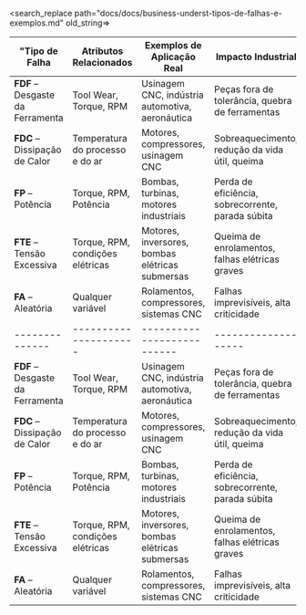 

<search_replace path="docs/docs/business-underst-tipos-de-falhas-e-exemplos.md" old_string=>

"Tipo de Falha                    | Atributos Relacionados           | Exemplos de Aplicação Real                      | Impacto Industrial                                |
-------------------------------- | -------------------------------- | ----------------------------------------------- | ------------------------------------------------- |
**FDF** – Desgaste da Ferramenta | Tool Wear, Torque, RPM           | Usinagem CNC, indústria automotiva, aeronáutica | Peças fora de tolerância, quebra de ferramentas   |
**FDC** – Dissipação de Calor    | Temperatura do processo e do ar  | Motores, compressores, usinagem CNC             | Sobreaquecimento, redução da vida útil, queima    |
**FP** – Potência                | Torque, RPM, Potência            | Bombas, turbinas, motores industriais           | Perda de eficiência, sobrecorrente, parada súbita |
**FTE** – Tensão Excessiva       | Torque, RPM, condições elétricas | Motores, inversores, bombas elétricas submersas | Queima de enrolamentos, falhas elétricas graves   |
**FA** – Aleatória               | Qualquer variável                | Rolamentos, compressores, sistemas CNC          | Falhas imprevisíveis, alta criticidade            |" new_string="| Tipo de Falha | Atributos Relacionados | Exemplos de Aplicação Real | Impacto Industrial |
|--------------|---------------------|--------------------------|-------------------|
| **FDF** – Desgaste da Ferramenta | Tool Wear, Torque, RPM | Usinagem CNC, indústria automotiva, aeronáutica | Peças fora de tolerância, quebra de ferramentas |
| **FDC** – Dissipação de Calor | Temperatura do processo e do ar | Motores, compressores, usinagem CNC | Sobreaquecimento, redução da vida útil, queima |
| **FP** – Potência | Torque, RPM, Potência | Bombas, turbinas, motores industriais | Perda de eficiência, sobrecorrente, parada súbita |
| **FTE** – Tensão Excessiva | Torque, RPM, condições elétricas | Motores, inversores, bombas elétricas submersas | Queima de enrolamentos, falhas elétricas graves |
| **FA** – Aleatória | Qualquer variável | Rolamentos, compressores, sistemas CNC | Falhas imprevisíveis, alta criticidade |">
